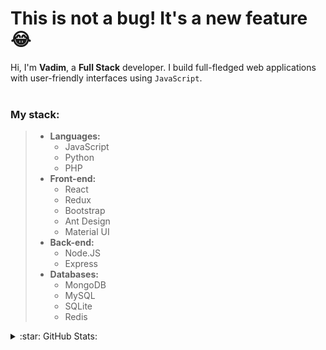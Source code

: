 # This is not a bug! It's a new feature :joy:
Hi, I'm **Vadim**, a **Full Stack** developer. I build full-fledged web applications with user-friendly interfaces using `JavaScript`.
<br><br>
### My stack: 
> - **Languages:**
>   - JavaScript
>   - Python
>   - PHP
> - **Front-end:**
>   - React
>   - Redux
>   - Bootstrap
>   - Ant Design
>   - Material UI
> - **Back-end:**
>   - Node.JS
>   - Express
> - **Databases:**
>   - MongoDB
>   - MySQL
>   - SQLite
>   - Redis

<details>
  <summary>:star: GitHub Stats:</summary>
    <hr>
    <a href="#">
      <img src="https://github-readme-stats.vercel.app/api?username=Qwedi&show_icons=true&theme=github_dark&border_radius=25">
    </a>

</details>
